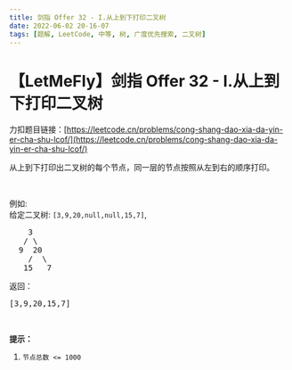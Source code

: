 ```yaml
---
title: 剑指 Offer 32 - I.从上到下打印二叉树
date: 2022-06-02 20-16-07
tags: [题解, LeetCode, 中等, 树, 广度优先搜索, 二叉树]
---
```


# 【LetMeFly】剑指 Offer 32 - I.从上到下打印二叉树

力扣题目链接：[https://leetcode.cn/problems/cong-shang-dao-xia-da-yin-er-cha-shu-lcof/](https://leetcode.cn/problems/cong-shang-dao-xia-da-yin-er-cha-shu-lcof/)

<p>从上到下打印出二叉树的每个节点，同一层的节点按照从左到右的顺序打印。</p>

<p>&nbsp;</p>

<p>例如:<br>
给定二叉树:&nbsp;<code>[3,9,20,null,null,15,7]</code>,</p>

<pre>    3
   / \
  9  20
    /  \
   15   7
</pre>

<p>返回：</p>

<pre>[3,9,20,15,7]
</pre>

<p>&nbsp;</p>

<p><strong>提示：</strong></p>

<ol>
	<li><code>节点总数 &lt;= 1000</code></li>
</ol>


    